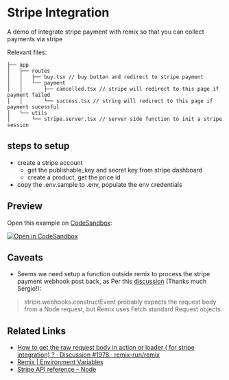 # Stripe Integration

A demo of integrate stripe payment with remix so that you can collect payments via stripe

Relevant files:

```
├── app
│   ├── routes
│   │   ├── buy.tsx // buy button and redirect to stripe payment
│   │   └── payment
│   │       ├── cancelled.tsx // stripe will redirect to this page if payment failed
│   │       └── success.tsx // string will redirect to this page if payment sucessful
│   └── utils
│       └── stripe.server.tsx // server side function to init a stripe session
```

## steps to setup

- create a stripe account
  - get the publishable_key and secret key from stripe dashboard
  - create a product, get the price id
- copy the .env.sample to .env, populate the env credentials

## Preview

Open this example on [CodeSandbox](https://codesandbox.com):

[![Open in CodeSandbox](https://codesandbox.io/static/img/play-codesandbox.svg)](https://codesandbox.io/s/github/remix-run/remix/tree/main/examples/stripe-integration)

## Caveats

- Seems we need setup a function outside remix to process the stripe payment webhook post back, as Per this [discussion](https://github.com/remix-run/remix/discussions/1978) (Thanks much Sergio!):

> stripe.webhooks.constructEvent probably expects the request body from a Node request, but Remix uses Fetch standard Request objects.

## Related Links

- [How to get the raw request body in action or loader ( for stripe integration) ? · Discussion #1978 · remix-run/remix](https://github.com/remix-run/remix/discussions/1978)
- [Remix | Environment Variables](https://remix.run/docs/en/v1/guides/envvars)
- [Stripe API reference – Node](https://stripe.com/docs/api/authentication?lang=node)
